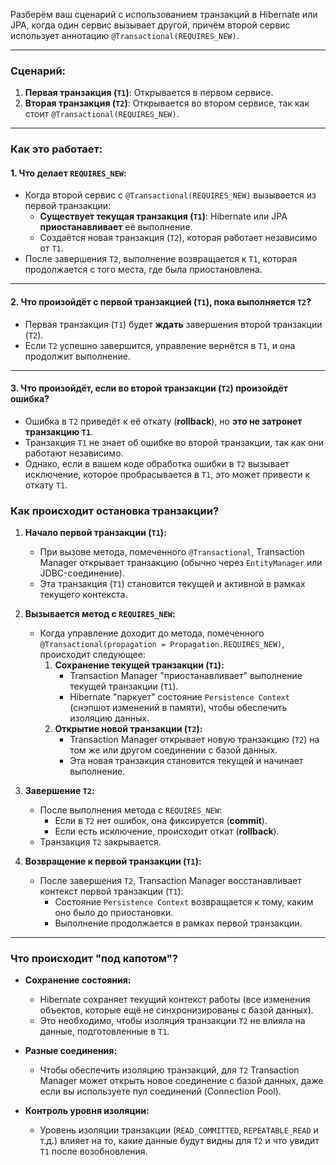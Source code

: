 Разберём ваш сценарий с использованием транзакций в Hibernate или JPA, когда один сервис вызывает другой, причём второй сервис использует аннотацию `@Transactional(REQUIRES_NEW)`.

---

### **Сценарий:**

1. **Первая транзакция (`T1`)**: Открывается в первом сервисе.
2. **Вторая транзакция (`T2`)**: Открывается во втором сервисе, так как стоит `@Transactional(REQUIRES_NEW)`.

---

### **Как это работает:**

#### 1. **Что делает `REQUIRES_NEW`:**

- Когда второй сервис с `@Transactional(REQUIRES_NEW)` вызывается из первой транзакции:
    - **Существует текущая транзакция (`T1`)**: Hibernate или JPA **приостанавливает** её выполнение.
    - Создаётся новая транзакция (`T2`), которая работает независимо от `T1`.
- После завершения `T2`, выполнение возвращается к `T1`, которая продолжается с того места, где была приостановлена.

---

#### 2. **Что произойдёт с первой транзакцией (`T1`), пока выполняется `T2`?**

- Первая транзакция (`T1`) будет **ждать** завершения второй транзакции (`T2`).
- Если `T2` успешно завершится, управление вернётся в `T1`, и она продолжит выполнение.

---

#### 3. **Что произойдёт, если во второй транзакции (`T2`) произойдёт ошибка?**

- Ошибка в `T2` приведёт к её откату (**rollback**), но **это не затронет транзакцию `T1`**.
- Транзакция `T1` не знает об ошибке во второй транзакции, так как они работают независимо.
- Однако, если в вашем коде обработка ошибки в `T2` вызывает исключение, которое пробрасывается в `T1`, это может привести к откату `T1`.

### **Как происходит остановка транзакции?**

1. **Начало первой транзакции (`T1`):**
    
    - При вызове метода, помеченного `@Transactional`, Transaction Manager открывает транзакцию (обычно через `EntityManager` или JDBC-соединение).
    - Эта транзакция (`T1`) становится текущей и активной в рамках текущего контекста.
2. **Вызывается метод с `REQUIRES_NEW`:**
    
    - Когда управление доходит до метода, помеченного `@Transactional(propagation = Propagation.REQUIRES_NEW)`, происходит следующее:
        1. **Сохранение текущей транзакции (`T1`):**
            - Transaction Manager "приостанавливает" выполнение текущей транзакции (`T1`).
            - Hibernate "паркует" состояние `Persistence Context` (снэпшот изменений в памяти), чтобы обеспечить изоляцию данных.
        2. **Открытие новой транзакции (`T2`):**
            - Transaction Manager открывает новую транзакцию (`T2`) на том же или другом соединении с базой данных.
            - Эта новая транзакция становится текущей и начинает выполнение.
3. **Завершение `T2`:**
    
    - После выполнения метода с `REQUIRES_NEW`:
        - Если в `T2` нет ошибок, она фиксируется (**commit**).
        - Если есть исключение, происходит откат (**rollback**).
    - Транзакция `T2` закрывается.
4. **Возвращение к первой транзакции (`T1`):**
    
    - После завершения `T2`, Transaction Manager восстанавливает контекст первой транзакции (`T1`):
        - Состояние `Persistence Context` возвращается к тому, каким оно было до приостановки.
        - Выполнение продолжается в рамках первой транзакции.

---

### **Что происходит "под капотом"?**

- **Сохранение состояния:**
    
    - Hibernate сохраняет текущий контекст работы (все изменения объектов, которые ещё не синхронизированы с базой данных).
    - Это необходимо, чтобы изоляция транзакции `T2` не влияла на данные, подготовленные в `T1`.
- **Разные соединения:**
    
    - Чтобы обеспечить изоляцию транзакций, для `T2` Transaction Manager может открыть новое соединение с базой данных, даже если вы используете пул соединений (Connection Pool).
- **Контроль уровня изоляции:**
    
    - Уровень изоляции транзакции (`READ_COMMITTED`, `REPEATABLE_READ` и т.д.) влияет на то, какие данные будут видны для `T2` и что увидит `T1` после возобновления.